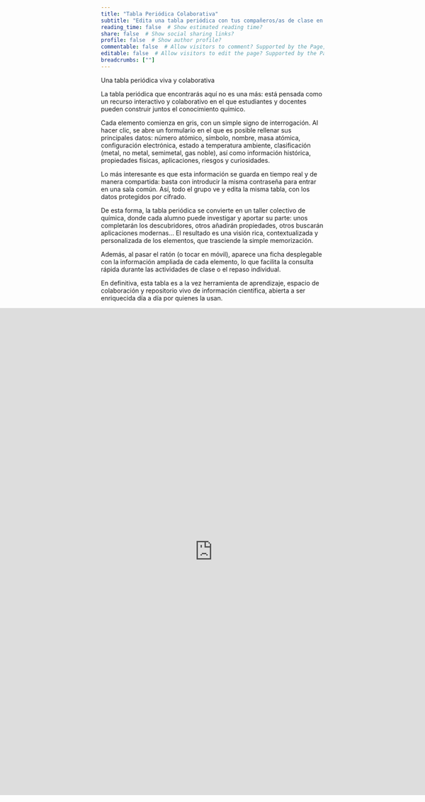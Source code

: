 ```yaml
---
title: "Tabla Periódica Colaborativa"
subtitle: "Edita una tabla periódica con tus compañeros/as de clase en tiempo real"
reading_time: false  # Show estimated reading time?
share: false  # Show social sharing links?
profile: false  # Show author profile?
commentable: false  # Allow visitors to comment? Supported by the Page, Post, and Docs content types.
editable: false  # Allow visitors to edit the page? Supported by the Page, Post, and Docs content types.
breadcrumbs: [""]
---
```


Una tabla periódica viva y colaborativa

La tabla periódica que encontrarás aquí no es una más: está pensada como un recurso interactivo y colaborativo en el que estudiantes y docentes pueden construir juntos el conocimiento químico.

Cada elemento comienza en gris, con un simple signo de interrogación. Al hacer clic, se abre un formulario en el que es posible rellenar sus principales datos: número atómico, símbolo, nombre, masa atómica, configuración electrónica, estado a temperatura ambiente, clasificación (metal, no metal, semimetal, gas noble), así como información histórica, propiedades físicas, aplicaciones, riesgos y curiosidades.

Lo más interesante es que esta información se guarda en tiempo real y de manera compartida: basta con introducir la misma contraseña para entrar en una sala común. Así, todo el grupo ve y edita la misma tabla, con los datos protegidos por cifrado.

De esta forma, la tabla periódica se convierte en un taller colectivo de química, donde cada alumno puede investigar y aportar su parte: unos completarán los descubridores, otros añadirán propiedades, otros buscarán aplicaciones modernas… El resultado es una visión rica, contextualizada y personalizada de los elementos, que trasciende la simple memorización.

Además, al pasar el ratón (o tocar en móvil), aparece una ficha desplegable con la información ampliada de cada elemento, lo que facilita la consulta rápida durante las actividades de clase o el repaso individual.

En definitiva, esta tabla es a la vez herramienta de aprendizaje, espacio de colaboración y repositorio vivo de información científica, abierta a ser enriquecida día a día por quienes la usan.

<div style="width: 100vw; margin-left: calc(50% - 50vw); margin-right: calc(50% - 50vw); overflow-x: hidden;">
  <iframe
    src="https://tabla-periodica-colabora-8dea0.web.app"
    title="Tabla Periódica Colaborativa"
    style="display:block; width: 100%; height: 1100px; border: 0;"
  ></iframe>
</div>
